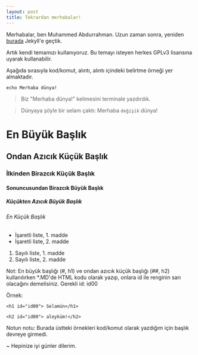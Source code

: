 ```yaml
---
layout: post
title: Tekrardan merhabalar!
---
```

Merhabalar, ben Muhammed Abdurrahman. Uzun zaman sonra, yeniden [burada](https://mukonqi.github.io) Jekyll'e geçtik.

Artık kendi temamızı kullanıyoruz. Bu temayı isteyen herkes GPLv3 lisansına uyarak kullanabilir.

Aşağıda sırasıyla kod/komut, alıntı, alıntı içindeki belirtme örneği yer almaktadır.

```echo Merhaba dünya!```
> Biz "Merhaba dünya!" kelimesini terminale yazdırdık.

> Dünyaya şöyle bir selam çaktı: Merhaba `değişik` dünya!


<h1 id="id00"> En Büyük Başlık</h1>
<h2 id="id00"> Ondan Azıcık Küçük Başlık</h2>

### İlkinden Birazcık Küçük Başlık

#### Sonuncusundan Birazcık Büyük Başlık

##### Küçükten Azıcık Büyük Başlık

###### En Küçük Başlık


* İşaretli liste, 1. madde
* İşaretli liste, 2. madde

1. Sayılı liste, 1. madde
2. Sayılı liste, 2. madde

Not: En büyük başlığı (#, h1) ve ondan azıcık küçük başlığı (##, h2) kullanılırken *.MD'de HTML kodu olarak yazıp, onlara id ile renginin sarı olacağını demelisiniz. Gerekli id: id00 

Örnek:

```<h1 id="id00"> Selamün</h1>```

```<h2 id="id00"> aleyküm!</h2>```

Notun notu: Burada üstteki örnekleri kod/komut olarak yazdığım için başlık devreye girmedi.

~ Hepinize iyi günler dilerim. 